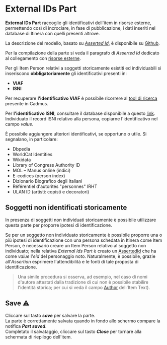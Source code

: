 # External IDs Part
**External IDs Part** raccoglie gli identificativi dell'item in risorse esterne, permettendo così di incrociare, in fase di pubblicazione, i dati inseriti nel database di Itinera con quelli presenti altrove.   

La descrizione del modello, basato su [_Asserted Id_](Asserted_Ids_Brick.md), è disponibile su [Github](https://github.com/vedph/cadmus-general#externalidspart).  

Per la compilazione della parte si veda il paragrafo di _Asserted Id_ dedicato al collegamento con [risorse esterne](Asserted_Ids_Brick.md#identificativi-esterni).  

Per gli Item Person relativi a soggetti storicamente esistiti ed individuabili si inseriscono **obbligatoriamente** gli identificativi presenti in:

- **VIAF**
- **ISNI** 

Per recuperare **l'identificativo VIAF** è possibile ricorrere al [tool di ricerca](Asserted_Ids_Brick.md#tool-viaf) presente in Cadmus.  

Per **l'identificativo ISNI**, consultare il database disponibile a questo [link](https://isni.org/page/search-database/).  
Individuato il record ISNI relativo alla persona, copiarne l'identificativo nel campo _value_.

È possibile aggiungere ulteriori identificativi, se opportuno o utile. Si segnalano, in particolare:
* Dbpedia
* WorldCat Identities
* Wikidata
* Library of Congress Authority ID
* MOL – Manus online (indici)
* E-codices (person index)
* Dizionario Biografico degli Italiani
* Référentiel d&#39;autorités &quot;personnes&quot; IRHT
* ULAN ID (artisti: copisti e decoratori)


## Soggetti non identificati storicamente
In presenza di soggetti non individuati storicamente è possibile utilizzare questa parte per proporre ipotesi di identificazione.  

Se per un soggetto non individuato storicamente è possibile proporre una o più ipotesi di identificazione con una persona schedata in Itinera come Item Person, è necessario creare un Item Person relativo al soggetto non individuato; nella relativa _External Ids Part_ è creato un [AssertedId](Asserted_Ids_Brick.md#identificativi-interni-a-itinera-eid) che ha come _value_ l'_eid_ del personaggio noto. Naturalmente, è possibile, grazie all'_Assertion_ esprimere l'attendibilità e le fonti di tale proposta di identificazione.  

> Una simile procedura si osserva, ad esempio, nel caso di nomi d'autore attestati dalla tradizione di cui non è possibile stabilire l'identità storica; per cui si veda il campo [Author](Literary_Work_Part.md#authors) dell'Item Text).  


## Save ⚠️ 

Cliccare sul tasto **_save_** per salvare la parte.  
La parte è correttamente salvata quando in fondo allo schermo compare la notifica **_Part saved_**.  
Completato il salvataggio, cliccare sul tasto **_Close_** per tornare alla schermata di riepilogo dell'item.

